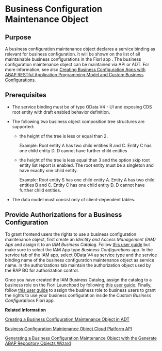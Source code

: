 <!-- loio61159c4dc45b45619b46b4620615c357 -->

# Business Configuration Maintenance Object



<a name="loio61159c4dc45b45619b46b4620615c357__section_ugh_txt_4sb"/>

## Purpose

A business configuration maintenance object declares a service binding as relevant for business configuration. It will be shown on the list of all maintainable business configurations in the Fiori app . The business configuration maintenance object can be maintained via API or ADT. For more information, see also [Creating Business Configuration Apps with ABAP RESTful Application Programming Model and Custom Business Configurations](creating-business-configuration-apps-with-abap-restful-application-programming-model-and-fa420dd.md).



<a name="loio61159c4dc45b45619b46b4620615c357__section_ndb_slr_xqb"/>

## Prerequisites

-   The service binding must be of type OData V4 - UI and exposing CDS root entity with draft enabled behavior definition.

-   The following two business object composition tree structures are supported:

    -   the height of the tree is less or equal than 2.

        Example: Root entity A has two child entities B and C. Entity C has one child entity D. D cannot have further child entities

    -   the height of the tree is less equal than 3 and the option skip root entity list report is enabled. The root entity must be a singleton and have exactly one child entity.

        Example: Root entity S has one child entity A. Entity A has two child entities B and C. Entity C has one child entity D. D cannot have further child entities.


-   The data model must consist only of client-dependent tables.




<a name="loio61159c4dc45b45619b46b4620615c357__section_ejg_zlr_xqb"/>

## Provide Authorizations for a Business Configuration

To grant frontend users the rights to use a business configuration maintenance object, first create an *Identity and Access Management \(IAM\) App* and assign it to an *IAM Business Catalog*. Follow [this user guide](https://help.sap.com/viewer/5371047f1273405bb46725a417f95433/Cloud/en-US/032faaf4f9184484ba9295c81756e831.html) but make sure to select the IAM App type *Business Configurations* app. In the service tab of the IAM app, select OData V4 as service type and the service binding name of the business configuration maintenance object as service name. In the authorizations tab maintain the authorization object used by the RAP BO for authorization control.

Once you have created the IAM Business Catalog, assign the catalog to a business role on the Fiori Launchpad by following [this user guide](https://help.sap.com/viewer/65de2977205c403bbc107264b8eccf4b/Cloud/en-US/8980ad05330b4585ab96a8e09cef4688.html). Finally, follow [this user guide](https://help.sap.com/viewer/65de2977205c403bbc107264b8eccf4b/Cloud/en-US/e40e710321c74f28916affa9ae984bce.html) to assign the business role to business users to grant the rights to use your business configuration inside the *Custom Business Configurations* Fiori app.

**Related Information**  


[Creating a Business Configuration Maintenance Object in ADT](creating-a-business-configuration-maintenance-object-in-adt-1196530.md "Find out how to create a business configuration maintenance object using the ABAP Development Tools (ADT).")

[Business Configuration Maintenance Object Cloud Platform API](business-configuration-maintenance-object-cloud-platform-api-508d406.md "Use the ABAP API mbc_cp_api to create, update, delete, and read business configuration maintenance objects.")

[Generating a Business Configuration Maintenance Object with the Generate ABAP Repository Objects Wizard](generating-a-business-configuration-maintenance-object-with-the-generate-abap-repository-047e01c.md "You can create a business configuration maintenance object together with all related development objects on the basis of a database table by using the Generate ABAP Repository Objects Wizard.")

